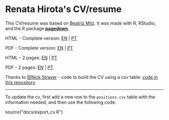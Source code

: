 # Renata Hirota's CV/resume

This CV/resume was based on [Beatriz Milz](https://github.com/beatrizmilz/resume). It was made with R, RStudio, and the R package [**pagedown**](https://github.com/rstudio/pagedown).

HTML - Complete version: [EN](https://rmhirota.github.io/resume/) | [PT](https://rmhirota.github.io/resume/resume_pt/)

PDF - Complete version: [EN](https://rmhirota.github.io/resume/index.pdf) | [PT](https://rmhirota.github.io/resume/index_pt.pdf)

HTML - 2 pages: [EN](https://rmhirota.github.io/resume/resume.html) | [PT](https://rmhirota.github.io/resume/resume_pt.html)

PDF - 2 pages: [EN](https://rmhirota.github.io/resume/resume.pdf) | [PT](https://rmhirota.github.io/resume/resume_pt.pdf)

Thanks to [@Nick Strayer](http://nickstrayer.me/) - code to build the CV using a csv table: [code in this repository](https://github.com/nstrayer/cv).

---

To update the cv, first add a new row to the `positions.csv` table with the information needed, and then use the following code:

source("docs/export_cv.R")